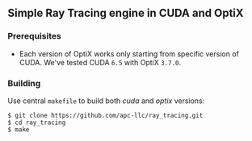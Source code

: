 ## Simple Ray Tracing engine in CUDA and OptiX

### Prerequisites

* Each version of OptiX works only starting from specific version of CUDA. We've tested CUDA `6.5` with OptiX `3.7.0`.

### Building

Use central `makefile` to build both *cuda* and *optix* versions:

```
$ git clone https://github.com/apc-llc/ray_tracing.git
$ cd ray_tracing
$ make
```
